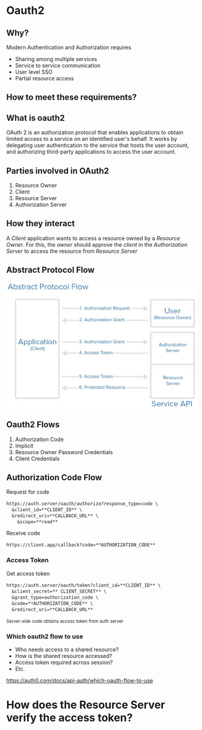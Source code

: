 # Oauth2


## Why?

Modern Authentication and Authorization requires

* Sharing among multiple services
* Service to service communication
* User level SSO
* Partial resource access


## How to meet these requirements?


## What is oauth2

OAuth 2 is an authorization protocol that enables applications to obtain limited access to a service on an identified user's behalf. It works by delegating user authentication to the service that hosts the user account, and authorizing third-party applications to access the user account.


## Parties involved in OAuth2

1. Resource Owner
2. Client
3. Resource Server
4. Authorization Server


## How they interact

A *Client* application wants to access a resource owned by a *Resource Owner*. For this, the *owner* should approve the *client* in the *Authorization Server* to access the resource from *Resource Server*


## Abstract Protocol Flow
![](images/oauth2-proto-flow.jpg)


## Oauth2 Flows

1. Authorization Code
2. Implicit
3. Resource Owner Password Credentials
4. Client Credentials


## Authorization Code Flow

Request for code

```
https://auth.server/oauth/authorize?response_type=code \
  &client_id=**CLIENT_ID** \
  &redirect_uri=**CALLBACK_URL** \
    &scope=**read**
```

Receive code

```
https://client.app/callback?code=**AUTHORIZATION_CODE**
```


### Access Token

Get access token

```
https://auth.server/oauth/token?client_id=**CLIENT_ID** \
  &client_secret=** CLIENT_SECRET** \
  &grant_type=authorization_code \
  &code=**AUTHORIZATION_CODE** \
  &redirect_uri=**CALLBACK_URL**
```

<small>Server-side code obtains access token from auth server</small>


### Which oauth2 flow to use

<!-- ![Oauth2 Which Flow to Use](images/oauth2-grants-flow.png) -->
* Who needs access to a shared resource?
* How is the shared resource accessed?
* Access token required across session?
* Etc.

https://auth0.com/docs/api-auth/which-oauth-flow-to-use


# How does the Resource Server **verify** the access token?